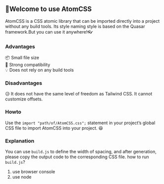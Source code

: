 ## 👋Welcome to use AtomCSS
AtomCSS is a CSS atomic library that can be imported directly into a project without any build tools. Its style naming style is based on the Quasar framework.But you can use it anywhere!👓
### Advantages
📦 Small file size <br>
🐣 Strong compatibility <br>
💡 Does not rely on any build tools <br>
### Disadvantages
😥 It does not have the same level of freedom as Tailwind CSS. It cannot customize offsets.
### Howto
Use the `import "path/of/AtomCSS.css";` statement in your project’s global CSS file to import AtomCSS into your project. 😆
### Explanation
You can use `build.js` to define the width of spacing, and after generation, please copy the output code to the corresponding CSS file.
how to run `build.js`?

1. use browser console
2. use node
